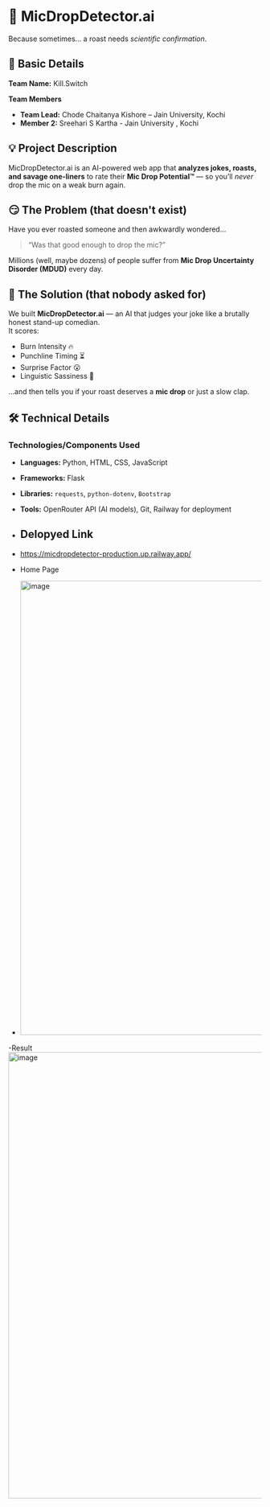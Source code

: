 # 🎤 MicDropDetector.ai  

Because sometimes… a roast needs *scientific confirmation*.  


## 📌 Basic Details  

**Team Name:** Kill.Switch 

**Team Members**  
- **Team Lead:** Chode Chaitanya Kishore – Jain University, Kochi  
- **Member 2:** Sreehari S Kartha - Jain University , Kochi  


## 💡 Project Description  
MicDropDetector.ai is an AI-powered web app that **analyzes jokes, roasts, and savage one-liners** to rate their **Mic Drop Potential™** — so you’ll *never* drop the mic on a weak burn again.  


## 😏 The Problem (that doesn't exist)  
Have you ever roasted someone and then awkwardly wondered…  
> “Was that good enough to drop the mic?”  

Millions (well, maybe dozens) of people suffer from **Mic Drop Uncertainty Disorder (MDUD)** every day.  


## 🤯 The Solution (that nobody asked for)  
We built **MicDropDetector.ai** — an AI that judges your joke like a brutally honest stand-up comedian.  
It scores:  
- Burn Intensity 🔥  
- Punchline Timing ⏳  
- Surprise Factor 😮  
- Linguistic Sassiness 💅  

…and then tells you if your roast deserves a **mic drop** or just a slow clap.  


## 🛠️ Technical Details  

### **Technologies/Components Used**  

- **Languages:** Python, HTML, CSS, JavaScript  
- **Frameworks:** Flask  
- **Libraries:** `requests`, `python-dotenv`, `Bootstrap`  
- **Tools:** OpenRouter API (AI models), Git, Railway for deployment

- ## Delopyed Link
- https://micdropdetector-production.up.railway.app/

- Home Page
- <img width="1919" height="904" alt="image" src="https://github.com/user-attachments/assets/9a0855fb-c7a9-451d-b318-2055f569ec3e" />

-Result
<img width="1909" height="888" alt="image" src="https://github.com/user-attachments/assets/5cf0010a-0284-412f-9df9-4eb98f521e5f" />
